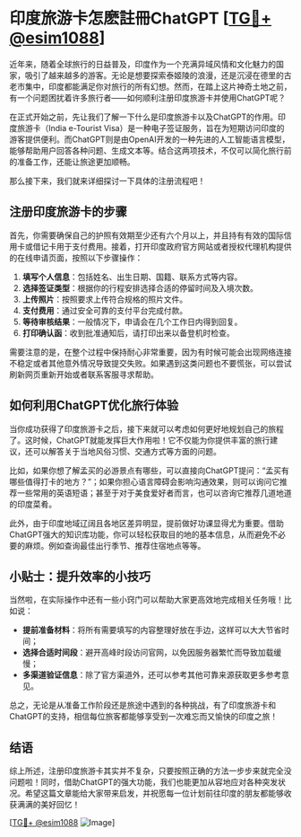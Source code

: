 # 印度旅游卡怎麽註冊ChatGPT [[TG💪+ @esim1088](https://t.me/s/esim1088)]

近年来，随着全球旅行的日益普及，印度作为一个充满异域风情和文化魅力的国家，吸引了越来越多的游客。无论是想要探索泰姬陵的浪漫，还是沉浸在德里的古老市集中，印度都能满足你对旅行的所有幻想。然而，在踏上这片神奇土地之前，有一个问题困扰着许多旅行者——如何顺利注册印度旅游卡并使用ChatGPT呢？

在正式开始之前，先让我们了解一下什么是印度旅游卡以及ChatGPT的作用。印度旅游卡（India e-Tourist Visa）是一种电子签证服务，旨在为短期访问印度的游客提供便利。而ChatGPT则是由OpenAI开发的一种先进的人工智能语言模型，能够帮助用户回答各种问题、生成文本等。结合这两项技术，不仅可以简化旅行前的准备工作，还能让旅途更加顺畅。

那么接下来，我们就来详细探讨一下具体的注册流程吧！

## 注册印度旅游卡的步骤

首先，你需要确保自己的护照有效期至少还有六个月以上，并且持有有效的国际信用卡或借记卡用于支付费用。接着，打开印度政府官方网站或者授权代理机构提供的在线申请页面，按照以下步骤操作：

1. **填写个人信息**：包括姓名、出生日期、国籍、联系方式等内容。
2. **选择签证类型**：根据你的行程安排选择合适的停留时间及入境次数。
3. **上传照片**：按照要求上传符合规格的照片文件。
4. **支付费用**：通过安全可靠的支付平台完成付款。
5. **等待审核结果**：一般情况下，申请会在几个工作日内得到回复。
6. **打印确认函**：收到批准通知后，请打印出来以备登机时检查。

需要注意的是，在整个过程中保持耐心非常重要，因为有时候可能会出现网络连接不稳定或者其他意外情况导致提交失败。如果遇到这类问题也不要慌张，可以尝试刷新网页重新开始或者联系客服寻求帮助。

## 如何利用ChatGPT优化旅行体验

当你成功获得了印度旅游卡之后，接下来就可以考虑如何更好地规划自己的旅程了。这时候，ChatGPT就能发挥巨大作用啦！它不仅能为你提供丰富的旅行建议，还可以解答关于当地风俗习惯、交通方式等方面的问题。

比如，如果你想了解孟买的必游景点有哪些，可以直接向ChatGPT提问：“孟买有哪些值得打卡的地方？”；如果你担心语言障碍会影响沟通效果，则可以询问它推荐一些常用的英语短语；甚至于对于美食爱好者而言，也可以咨询它推荐几道地道的印度菜肴。

此外，由于印度地域辽阔且各地区差异明显，提前做好功课显得尤为重要。借助ChatGPT强大的知识库功能，你可以轻松获取目的地的基本信息，从而避免不必要的麻烦。例如查询最佳出行季节、推荐住宿地点等等。

## 小贴士：提升效率的小技巧

当然啦，在实际操作中还有一些小窍门可以帮助大家更高效地完成相关任务哦！比如说：

- **提前准备材料**：将所有需要填写的内容整理好放在手边，这样可以大大节省时间；
- **选择合适时间段**：避开高峰时段访问官网，以免因服务器繁忙而导致加载缓慢；
- **多渠道验证信息**：除了官方渠道外，还可以参考其他可靠来源获取更多参考意见。

总之，无论是从准备工作阶段还是旅途中遇到的各种挑战，有了印度旅游卡和ChatGPT的支持，相信每位旅客都能够享受到一次难忘而又愉快的印度之旅！

## 结语

综上所述，注册印度旅游卡其实并不复杂，只要按照正确的方法一步步来就完全没问题啦！同时，借助ChatGPT的强大功能，我们也能更加从容地应对各种突发状况。希望这篇文章能给大家带来启发，并祝愿每一位计划前往印度的朋友都能够收获满满的美好回忆！

[[TG💪+ @esim1088](https://t.me/s/esim1088) ![Image](https://i.postimg.cc/4NQfJmqS/Snipaste-2025-05-13-00-14-12.png)]